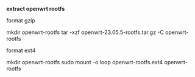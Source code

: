 
**extract openwrt rootfs**

format gzip
 
 mkdir openwrt-rootfs
 tar -xzf openwrt-23.05.5-rootfs.tar.gz -C openwrt-rootfs
  
format ext4
 
  mkdir openwrt-rootfs
  sudo mount -o loop openwrt-rootfs.ext4 openwrt-rootfs
